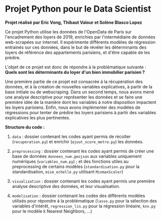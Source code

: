 # Projet Python pour le Data Scientist 

**Projet réalisé par Eric Vong, Thibaut Valour et Solène Blasco Lopez**

Ce projet Python utilise les données de l'OpenData de Paris sur l'encadrement des loyers de 2019, enrichies par l'intermédiaire de données web-scrapées sur internet. Il expérimente différents modèles de régression entrainés sur ces données, dans le but de révéler les déterminants des loyers de référence des appartements parisiens, et d'être capable de les prédire. 

L'objet de ce projet est donc de répondre à la problématique suivante : 
**Quels sont les déterminants du loyer d'un bien immobilier parisien ?**

Une première partie de ce projet est consacrée à la récupération des données, et à la création de nouvelles variables explicatives, à partir de la base initiale ou de webscraping. Dans un second temps, nous avons mené une analyse descriptive pour représenter les données et se faire une première idée de la manière dont les variables à notre disposition impactent les loyers parisiens. Enfin, nous avons implémenter des modèles de régressions pour tenter de prédire les loyers parisiens à partir des variables explicatives les plus pertinentes.


**Structure du code :** 

1) `data` : dossier contenant les codes ayant permis de récolter (`recuperation.py`) et enrichir (`ajout_score_metro.py`) les données.  

2) `preprocessing` : dossier contenant les codes ayant permis de créer une base de données `donnees_num.geojson` aux variables uniquement numériques (`variables_num.py`) ; et des fonctions utiles au preprocessing de certains modèles (`standardisation.py` pour la standardisation, `mise_echelle.py` utilisant `MinmaxScaler`)

3) `visualization` : dossier contenant les codes ayant permis une première analyse descriptive des données, et leur visualisation. 

4) `modelisation` : dossier contenant les codes des différents modèles utilisés pour répondre à la problématique (`lasso.py` pour la sélection des variables d'intérêt, `regression_lin.py` pour la régression linéaire, `knn.py` pour le modèle k Nearest Neighbors, ...)
